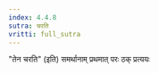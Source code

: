 ```yaml
---
index: 4.4.8
sutra: चरति
vritti: full_sutra
---
```


"तेन चरति" (इति) समर्थानाम् प्रथमात् परः ठक् प्रत्ययः 